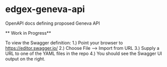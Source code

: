 # edgex-geneva-api
OpenAPI docs defining proposed Geneva API

** Work in Progress**

To view the Swagger definition:
1.) Point your browser to https://editor.swagger.io/
2.) Choose File --> Import from URL
3.) Supply a URL to one of the YAML files in the repo
4.) You should see the Swagger UI output on the right.